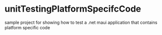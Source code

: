 # unitTestingPlatformSpecifcCode
sample project for showing how to test a .net maui application that contains platform specific code
